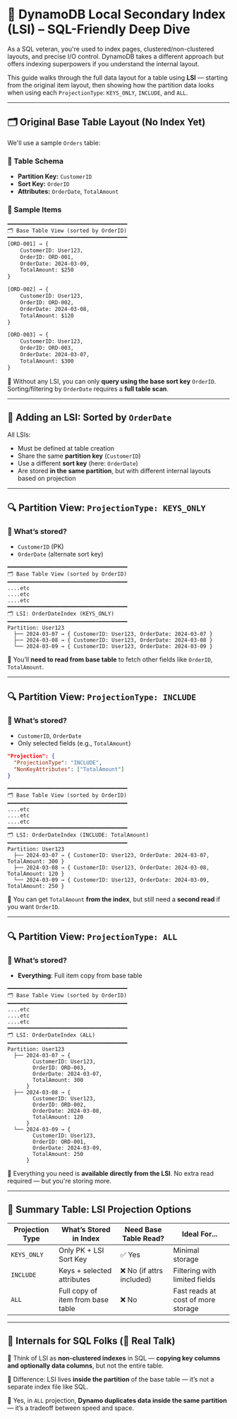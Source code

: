 # 🧱 DynamoDB Local Secondary Index (LSI) – SQL-Friendly Deep Dive

As a SQL veteran, you're used to index pages, clustered/non-clustered layouts, and precise I/O control. DynamoDB takes a different approach but offers indexing superpowers if you understand the internal layout.

This guide walks through the full data layout for a table using **LSI** — starting from the original item layout, then showing how the partition data looks when using each `ProjectionType`: `KEYS_ONLY`, `INCLUDE`, and `ALL`.

---

## 🗂️ Original Base Table Layout (No Index Yet)

We'll use a sample `Orders` table:

### 🔹 Table Schema

- **Partition Key:** `CustomerID`
- **Sort Key:** `OrderID`
- **Attributes:** `OrderDate`, `TotalAmount`

### 🔢 Sample Items

```txt
━━━━━━━━━━━━━━━━━━━━━━━━━━━━━━━━━━━━━━
🗂 Base Table View (sorted by OrderID)
━━━━━━━━━━━━━━━━━━━━━━━━━━━━━━━━━━━━━━
[ORD-001] → {
    CustomerID: User123,
    OrderID: ORD-001,
    OrderDate: 2024-03-09,
    TotalAmount: $250
}

[ORD-002] → {
    CustomerID: User123,
    OrderID: ORD-002,
    OrderDate: 2024-03-08,
    TotalAmount: $120
}

[ORD-003] → {
    CustomerID: User123,
    OrderID: ORD-003,
    OrderDate: 2024-03-07,
    TotalAmount: $300
}
```

🧠 Without any LSI, you can only **query using the base sort key** `OrderID`. Sorting/filtering by `OrderDate` requires a **full table scan**.

---

## 🔄 Adding an LSI: Sorted by `OrderDate`

All LSIs:

- Must be defined at table creation
- Share the same **partition key** (`CustomerID`)
- Use a different **sort key** (here: `OrderDate`)
- Are stored **in the same partition**, but with different internal layouts based on projection

---

## 🔍 Partition View: `ProjectionType: KEYS_ONLY`

### 🔹 What’s stored?

- `CustomerID` (PK)
- `OrderDate` (alternate sort key)

```text
━━━━━━━━━━━━━━━━━━━━━━━━━━━━━━━━━━━━━━
🗂 Base Table View (sorted by OrderID)
━━━━━━━━━━━━━━━━━━━━━━━━━━━━━━━━━━━━━━
....etc
....etc
....etc
━━━━━━━━━━━━━━━━━━━━━━━━━━━━━━━━━━━━━━
🗂 LSI: OrderDateIndex (KEYS_ONLY)
━━━━━━━━━━━━━━━━━━━━━━━━━━━━━━━━━━━━━━
Partition: User123
  ├── 2024-03-07 → { CustomerID: User123, OrderDate: 2024-03-07 }
  ├── 2024-03-08 → { CustomerID: User123, OrderDate: 2024-03-08 }
  └── 2024-03-09 → { CustomerID: User123, OrderDate: 2024-03-09 }
```

📌 You’ll **need to read from base table** to fetch other fields like `OrderID`, `TotalAmount`.

---

## 🔍 Partition View: `ProjectionType: INCLUDE`

### 🔹 What’s stored?

- `CustomerID`, `OrderDate`
- Only selected fields (e.g., `TotalAmount`)

```json
"Projection": {
  "ProjectionType": "INCLUDE",
  "NonKeyAttributes": ["TotalAmount"]
}
```

```text
━━━━━━━━━━━━━━━━━━━━━━━━━━━━━━━━━━━━━━
🗂 Base Table View (sorted by OrderID)
━━━━━━━━━━━━━━━━━━━━━━━━━━━━━━━━━━━━━━
....etc
....etc
....etc
━━━━━━━━━━━━━━━━━━━━━━━━━━━━━━━━━━━━━━
🗂 LSI: OrderDateIndex (INCLUDE: TotalAmount)
━━━━━━━━━━━━━━━━━━━━━━━━━━━━━━━━━━━━━━
Partition: User123
  ├── 2024-03-07 → { CustomerID: User123, OrderDate: 2024-03-07, TotalAmount: 300 }
  ├── 2024-03-08 → { CustomerID: User123, OrderDate: 2024-03-08, TotalAmount: 120 }
  └── 2024-03-09 → { CustomerID: User123, OrderDate: 2024-03-09, TotalAmount: 250 }
```

📌 You can get `TotalAmount` **from the index**, but still need a **second read** if you want `OrderID`.

---

## 🔍 Partition View: `ProjectionType: ALL`

### 🔹 What’s stored?

- **Everything**: Full item copy from base table

```text
━━━━━━━━━━━━━━━━━━━━━━━━━━━━━━━━━━━━━━
🗂 Base Table View (sorted by OrderID)
━━━━━━━━━━━━━━━━━━━━━━━━━━━━━━━━━━━━━━
....etc
....etc
....etc
━━━━━━━━━━━━━━━━━━━━━━━━━━━━━━━━━━━━━━
🗂 LSI: OrderDateIndex (ALL)
━━━━━━━━━━━━━━━━━━━━━━━━━━━━━━━━━━━━━━
Partition: User123
  ├── 2024-03-07 → {
        CustomerID: User123,
        OrderID: ORD-003,
        OrderDate: 2024-03-07,
        TotalAmount: 300
      }
  ├── 2024-03-08 → {
        CustomerID: User123,
        OrderID: ORD-002,
        OrderDate: 2024-03-08,
        TotalAmount: 120
      }
  └── 2024-03-09 → {
        CustomerID: User123,
        OrderID: ORD-001,
        OrderDate: 2024-03-09,
        TotalAmount: 250
      }
```

📌 Everything you need is **available directly from the LSI**. No extra read required — but you're storing more.

---

## 🧠 Summary Table: LSI Projection Options

| Projection Type | What’s Stored in Index            | Need Base Table Read?     | Ideal For...                       |
| --------------- | --------------------------------- | ------------------------- | ---------------------------------- |
| `KEYS_ONLY`     | Only PK + LSI Sort Key            | ✅ Yes                    | Minimal storage                    |
| `INCLUDE`       | Keys + selected attributes        | ❌ No (if attrs included) | Filtering with limited fields      |
| `ALL`           | Full copy of item from base table | ❌ No                     | Fast reads at cost of more storage |

---

## 🧬 Internals for SQL Folks (👀 Real Talk)

🔸 Think of LSI as **non-clustered indexes** in SQL — **copying key columns and optionally data columns**, but not the entire table.

🔸 Difference: LSI lives **inside the partition** of the base table — it’s not a separate index file like SQL.

🔸 Yes, in `ALL` projection, **Dynamo duplicates data inside the same partition** — it’s a tradeoff between speed and space.
